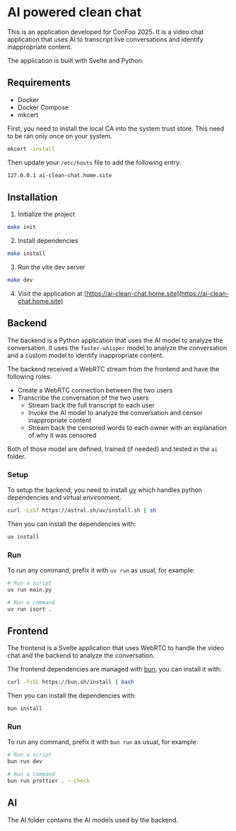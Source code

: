 # AI powered clean chat

This is an application developed for ConFoo 2025. It is a video chat application that uses AI to transcript live conversations and identify inappropriate content.

The application is built with Svelte and Python.

## Requirements

- Docker
- Docker Compose
- mkcert

First, you need to install the local CA into the system trust store. This need to be ran only once on your system.

```bash
mkcert -install
```

Then update your `/etc/hosts` file to add the following entry:

```txt
127.0.0.1 ai-clean-chat.home.site
```

## Installation

1. Initialize the project

```bash
make init
```

2. Install dependencies

```bash
make install
```

3. Run the vite dev server

```bash
make dev
```

4. Visit the application at [https://ai-clean-chat.home.site](https://ai-clean-chat.home.site)

## Backend

The backend is a Python application that uses the AI model to analyze the conversation. It uses the `faster-whisper` model to analyze the conversation and a custom model to identify inappropriate content.

The backend received a WebRTC stream from the frontend and have the following roles:

- Create a WebRTC connection between the two users
- Transcribe the conversation of the two users
  - Stream back the full transcript to each user
  - Invoke the AI model to analyze the conversation and censor inappropriate content
  - Stream back the censored words to each owner with an explanation of why it was censored

Both of those model are defined, trained (if needed) and tested in the `ai` folder.

### Setup

To setup the backend, you need to install [uv](https://github.com/astral-sh/uv) which handles python dependencies and virtual environment.

```bash
curl -LsSf https://astral.sh/uv/install.sh | sh
```

Then you can install the dependencies with:

```bash
uv install
```

### Run

To run any command, prefix it with `uv run` as usual, for example:

```bash
# Run a script
uv run main.py

# Run a command
uv run isort .
```

## Frontend

The frontend is a Svelte application that uses WebRTC to handle the video chat and the backend to analyze the conversation.

The frontend dependencies are managed with [bun](https://bun.sh/), you can install it with:

```bash
curl -fsSL https://bun.sh/install | bash
```

Then you can install the dependencies with:

```bash
bun install
```

### Run

To run any command, prefix it with `bun run` as usual, for example:

```bash
# Run a script
bun run dev

# Run a command
bun run prettier . --check
```

## AI

The AI folder contains the AI models used by the backend.
